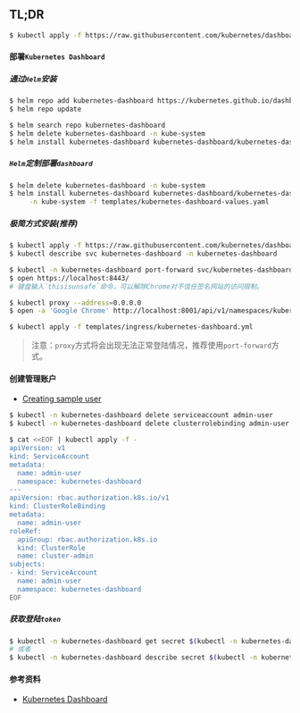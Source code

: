 ## TL;DR

```bash
$ kubectl apply -f https://raw.githubusercontent.com/kubernetes/dashboard/v2.4.0/aio/deploy/recommended.yaml
```

#### 部署`Kubernetes Dashboard`

##### 通过`Helm`安装

```bash
$ helm repo add kubernetes-dashboard https://kubernetes.github.io/dashboard/
$ helm repo update

$ helm search repo kubernetes-dashboard
$ helm delete kubernetes-dashboard -n kube-system
$ helm install kubernetes-dashboard kubernetes-dashboard/kubernetes-dashboard -n kube-system
```

##### `Helm`定制部署`dashboard`

```bash
$ helm delete kubernetes-dashboard -n kube-system
$ helm install kubernetes-dashboard kubernetes-dashboard/kubernetes-dashboard \
     -n kube-system -f templates/kubernetes-dashboard-values.yaml
```

##### 极简方式安装(推荐)

```bash
$ kubectl apply -f https://raw.githubusercontent.com/kubernetes/dashboard/v2.4.0/aio/deploy/recommended.yaml
$ kubectl describe svc kubernetes-dashboard -n kubernetes-dashboard

$ kubectl -n kubernetes-dashboard port-forward svc/kubernetes-dashboard 8443:443
$ open https://localhost:8443/
# 键盘输入`thisisunsafe`命令，可以解除Chrome对不信任签名网站的访问限制。

$ kubectl proxy --address=0.0.0.0
$ open -a 'Google Chrome' http://localhost:8001/api/v1/namespaces/kubernetes-dashboard/services/https:kubernetes-dashboard:/proxy/

$ kubectl apply -f templates/ingress/kubernetes-dashboard.yml
```
> 注意：`proxy`方式将会出现无法正常登陆情况，推荐使用`port-forward`方式。

#### 创建管理账户

- [Creating sample user](https://github.com/kubernetes/dashboard/blob/master/docs/user/access-control/creating-sample-user.md)

```bash
$ kubectl -n kubernetes-dashboard delete serviceaccount admin-user
$ kubectl -n kubernetes-dashboard delete clusterrolebinding admin-user

$ cat <<EOF | kubectl apply -f -
apiVersion: v1
kind: ServiceAccount
metadata:
  name: admin-user
  namespace: kubernetes-dashboard
---
apiVersion: rbac.authorization.k8s.io/v1
kind: ClusterRoleBinding
metadata:
  name: admin-user
roleRef:
  apiGroup: rbac.authorization.k8s.io
  kind: ClusterRole
  name: cluster-admin
subjects:
- kind: ServiceAccount
  name: admin-user
  namespace: kubernetes-dashboard
EOF
```

##### 获取登陆`token`

```bash
$ kubectl -n kubernetes-dashboard get secret $(kubectl -n kubernetes-dashboard get sa/admin-user -o jsonpath="{.secrets[0].name}") -o go-template="{{.data.token | base64decode}}"
# 或者
$ kubectl -n kubernetes-dashboard describe secret $(kubectl -n kubernetes-dashboard get secret | grep admin-user | awk '{print $1}') | grep -E '^token' | cut -f2 -d':' | tr -d ' '
```

#### 参考资料

- [Kubernetes Dashboard](https://github.com/kubernetes/dashboard)
